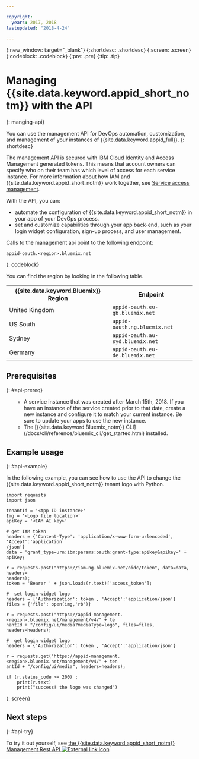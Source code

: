 ```yaml
---

copyright:
  years: 2017, 2018
lastupdated: "2018-4-24"

---
```


{:new_window: target="_blank"}
{:shortdesc: .shortdesc}
{:screen: .screen}
{:codeblock: .codeblock}
{:pre: .pre}
{:tip: .tip}

# Managing {{site.data.keyword.appid_short_notm}} with the API
{: manging-api}

You can use the management API for DevOps automation, customization, and management of your instances of {{site.data.keyword.appid_full}}.
{: shortdesc}

The management API is secured with IBM Cloud Identity and Access Management generated tokens. This means that account owners can specify who on their team has which level of access for each service instance. For more information about how IAM and {{site.data.keyword.appid_short_notm}} work together, see [Service access management](/docs/services/appid/iam.html).

With the API, you can:
* automate the configuration of {{site.data.keyword.appid_short_notm}} in your app of your DevOps process.
* set and customize capabilities through your app back-end, such as your login widget configuration, sign-up process, and user management.


Calls to the management api point to the following endpoint:
```
appid-oauth.<region>.bluemix.net
```
{: codeblock}

You can find the region by looking in the following table.

<table>
  <tr>
    <th>{{site.data.keyword.Bluemix}} Region</th>
    <th>Endpoint</th>
  </tr>
  <tr>
    <td>United Kingdom</td>
    <td><code>appid-oauth.eu-gb.bluemix.net</code></td>
  </tr>
  <tr>
    <td>US South</td>
    <td><code>appid-oauth.ng.bluemix.net</code></td>
  </tr>
  <tr>
    <td>Sydney</td>
    <td><code>appid-oauth.au-syd.bluemix.net</code></td>
  </tr>
  <tr>
    <td>Germany</td>
    <td><code>appid-oauth.eu-de.bluemix.net</code></td>
  </tr>
</table>



## Prerequisites
{: #api-prereq}

<ul><ul><li>A service instance that was created after March 15th, 2018. If you have an instance of the service created prior to that date, create a new instance and configure it to match your current instance. Be sure to update your apps to use the new instance.</li>
<li>The [{{site.data.keyword.Bluemix_notm}} CLI](/docs/cli/reference/bluemix_cli/get_started.html) installed.</li></ul></ul>

## Example usage
{: #api-example}

In the following example, you can see how to use the API to change the {{site.data.keyword.appid_short_notm}} tenant logo with Python.

```
import requests
import json

tenantId = '<App ID instance>'
Img = '<Logo file location>'
apiKey = '<IAM AI key>'

# get IAM token
headers = {'Content-Type': 'application/x-www-form-urlencoded', 'Accept':'application
/json'}
data = 'grant_type=urn:ibm:params:oauth:grant-type:apikey&apikey=' + apiKey;

r = requests.post("https://iam.ng.bluemix.net/oidc/token", data=data, headers=
headers);
token = 'Bearer ' + json.loads(r.text)['access_token'];

#  set login widget logo
headers = {'Authorization': token , 'Accept':'application/json'}
files = {'file': open(img,'rb')}

r = requests.post("https://appid-management.<region>.bluemix.net/management/v4/" + te
nantId + "/config/ui/media?mediaType=logo", files=files, headers=headers);

#  get login widget logo
headers = {'Authorization': token , 'Accept':'application/json'}

r = requests.get("https://appid-management.<region>.bluemix.net/management/v4/" + ten
antId + "/config/ui/media", headers=headers);

if (r.status_code >= 200) :
    print(r.text)
    print("success! the logo was changed")
```
{: screen}


## Next steps
{: #api-try}

To try it out yourself, see <a href="https://appid-management.ng.bluemix.net/swagger-ui/
" target="_blank">the {{site.data.keyword.appid_short_notm}} Management Rest API <img src="../../icons/launch-glyph.svg" alt="External link icon"></a>
